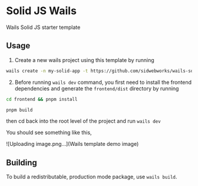 # Solid JS Wails

Wails Solid JS starter template

## Usage

1. Create a new wails project using this template by running
```sh
wails create -n my-solid-app -t https://github.com/sidwebworks/wails-solid-template.git
```

2. Before running `wails dev` command, you first need to install the frontend dependencies and generate the `frontend/dist` directory by running
```sh
cd frontend && pnpm install
```

```sh
pnpm build
```

then cd back into the root level of the project and run `wails dev`
  
You should see something like this,

![Uploading image.png…](Wails template demo image)

## Building

To build a redistributable, production mode package, use `wails build`.
